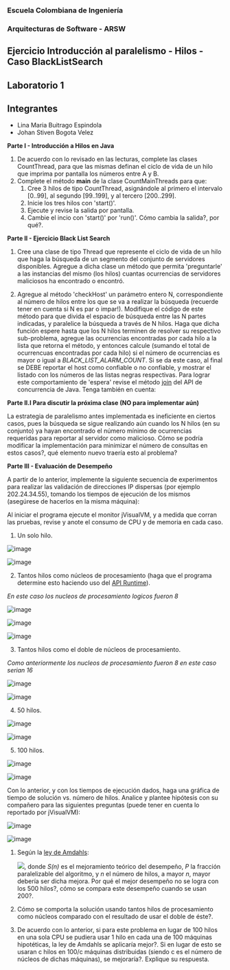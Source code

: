 
### Escuela Colombiana de Ingeniería
### Arquitecturas de Software - ARSW
## Ejercicio Introducción al paralelismo - Hilos - Caso BlackListSearch
## Laboratorio 1
## Integrantes 
* Lina Maria Buitrago Espindola
* Johan Stiven Bogota Velez 
  

**Parte I - Introducción a Hilos en Java**

1. De acuerdo con lo revisado en las lecturas, complete las clases CountThread, para que las mismas definan el ciclo de vida de un hilo que imprima por pantalla los números entre A y B.
2. Complete el método __main__ de la clase CountMainThreads para que:
	1. Cree 3 hilos de tipo CountThread, asignándole al primero el intervalo [0..99], al segundo [99..199], y al tercero [200..299].
	2. Inicie los tres hilos con 'start()'.
	3. Ejecute y revise la salida por pantalla. 
	4. Cambie el incio con 'start()' por 'run()'. Cómo cambia la salida?, por qué?.

**Parte II - Ejercicio Black List Search**

1. Cree una clase de tipo Thread que represente el ciclo de vida de un hilo que haga la búsqueda de un segmento del conjunto de servidores disponibles. Agregue a dicha clase un método que permita 'preguntarle' a las instancias del mismo (los hilos) cuantas ocurrencias de servidores maliciosos ha encontrado o encontró.

2. Agregue al método 'checkHost' un parámetro entero N, correspondiente al número de hilos entre los que se va a realizar la búsqueda (recuerde tener en cuenta si N es par o impar!). Modifique el código de este método para que divida el espacio de búsqueda entre las N partes indicadas, y paralelice la búsqueda a través de N hilos. Haga que dicha función espere hasta que los N hilos terminen de resolver su respectivo sub-problema, agregue las ocurrencias encontradas por cada hilo a la lista que retorna el método, y entonces calcule (sumando el total de ocurrencuas encontradas por cada hilo) si el número de ocurrencias es mayor o igual a _BLACK_LIST_ALARM_COUNT_. Si se da este caso, al final se DEBE reportar el host como confiable o no confiable, y mostrar el listado con los números de las listas negras respectivas. Para lograr este comportamiento de 'espera' revise el método [join](https://docs.oracle.com/javase/tutorial/essential/concurrency/join.html) del API de concurrencia de Java. Tenga también en cuenta:


**Parte II.I Para discutir la próxima clase (NO para implementar aún)**

La estrategia de paralelismo antes implementada es ineficiente en ciertos casos, pues la búsqueda se sigue realizando aún cuando los N hilos (en su conjunto) ya hayan encontrado el número mínimo de ocurrencias requeridas para reportar al servidor como malicioso. Cómo se podría modificar la implementación para minimizar el número de consultas en estos casos?, qué elemento nuevo traería esto al problema?

**Parte III - Evaluación de Desempeño**

A partir de lo anterior, implemente la siguiente secuencia de experimentos para realizar las validación de direcciones IP dispersas (por ejemplo 202.24.34.55), tomando los tiempos de ejecución de los mismos (asegúrese de hacerlos en la misma máquina):

Al iniciar el programa ejecute el monitor jVisualVM, y a medida que corran las pruebas, revise y anote el consumo de CPU y de memoria en cada caso.

1. Un solo hilo.

![image](https://user-images.githubusercontent.com/59893804/105909067-104c6380-5ff5-11eb-8235-b288d687e735.png)

![image](https://user-images.githubusercontent.com/59893804/105909081-16424480-5ff5-11eb-89ae-748648319d84.png)

2. Tantos hilos como núcleos de procesamiento (haga que el programa determine esto haciendo uso del [API Runtime](https://docs.oracle.com/javase/7/docs/api/java/lang/Runtime.html)).

_En este caso los nucleos de procesamiento logicos fueron 8_ 

![image](https://user-images.githubusercontent.com/59893804/105909228-4ab60080-5ff5-11eb-83a7-0cf21ebad7dd.png)

![image](https://user-images.githubusercontent.com/59893804/105909243-4ee21e00-5ff5-11eb-9072-f6b4bc76e4f0.png)

![image](https://user-images.githubusercontent.com/59893804/105909253-51447800-5ff5-11eb-92e6-6375ce7f6e6c.png)


3. Tantos hilos como el doble de núcleos de procesamiento.

_Como anteriormente los nucleos de procesamiento fueron 8 en este caso serian 16_

![image](https://user-images.githubusercontent.com/59893804/105909353-71743700-5ff5-11eb-8e4f-23850e9e9f7b.png)

![image](https://user-images.githubusercontent.com/59893804/105909365-746f2780-5ff5-11eb-85f3-a759007bbdd8.png)

4. 50 hilos.

![image](https://user-images.githubusercontent.com/59893804/105909428-8bae1500-5ff5-11eb-9ceb-66253759f725.png)

![image](https://user-images.githubusercontent.com/59893804/105909435-8e106f00-5ff5-11eb-928c-5819702996f5.png)

5. 100 hilos.

![image](https://user-images.githubusercontent.com/59893804/105909477-9799d700-5ff5-11eb-8308-e8d650229d26.png)

![image](https://user-images.githubusercontent.com/59893804/105909497-9d8fb800-5ff5-11eb-830e-724046a22019.png)

Con lo anterior, y con los tiempos de ejecución dados, haga una gráfica de tiempo de solución vs. número de hilos. Analice y plantee hipótesis con su compañero para las siguientes preguntas (puede tener en cuenta lo reportado por jVisualVM):

![image](https://user-images.githubusercontent.com/59893804/105913223-84d5d100-5ffa-11eb-8fef-397f7a2dbef1.png)

![image](https://user-images.githubusercontent.com/59893804/105913269-90c19300-5ffa-11eb-9d8d-a1832f131821.png)



1. Según la [ley de Amdahls](https://www.pugetsystems.com/labs/articles/Estimating-CPU-Performance-using-Amdahls-Law-619/#WhatisAmdahlsLaw?):

	![](img/ahmdahls.png), donde _S(n)_ es el mejoramiento teórico del desempeño, _P_ la fracción paralelizable del algoritmo, y _n_ el número de hilos, a mayor _n_, mayor debería ser dicha mejora. Por qué el mejor desempeño no se logra con los 500 hilos?, cómo se compara este desempeño cuando se usan 200?. 

2. Cómo se comporta la solución usando tantos hilos de procesamiento como núcleos comparado con el resultado de usar el doble de éste?.

3. De acuerdo con lo anterior, si para este problema en lugar de 100 hilos en una sola CPU se pudiera usar 1 hilo en cada una de 100 máquinas hipotéticas, la ley de Amdahls se aplicaría mejor?. Si en lugar de esto se usaran c hilos en 100/c máquinas distribuidas (siendo c es el número de núcleos de dichas máquinas), se mejoraría?. Explique su respuesta.



